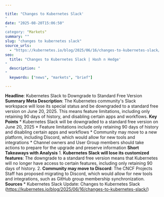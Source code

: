 ```yaml
---

title: "Changes to Kubernetes Slack'"
date: "2025-08-20T15:06:50""
category: "Markets"
summary: ""
slug: "changes to kubernetes slack"
source_urls:
  - "https://kubernetes.io/blog/2025/06/16/changes-to-kubernetes-slack/"
seo:
  title: "Changes to Kubernetes Slack | Hash n Hedge'"
  description: ""
  keywords: ["news", "markets", "brief"]

---
```

**Headline**: Kubernetes Slack to Downgrade to Standard Free Version  **Summary Meta Description**: The Kubernetes community's Slack workspace will lose its special status and be downgraded to a standard free version on June 20, 2025. This means feature limitations, including only retaining 90 days of history, and disabling certain apps and workflows.  **Key Points**  * Kubernetes Slack will be downgraded to a standard free version on June 20, 2025 * Feature limitations include only retaining 90 days of history and disabling certain apps and workflows * Community may move to a new platform, including Discord, which would allow for new tools and integrations * Channel owners and User Group members should take actions to prepare for the upgrade and preserve information  **Short Takeaways with Analysis**  1. **Kubernetes Slack will lose its customized features**: The downgrade to a standard free version means that Kubernetes will no longer have access to certain features, including only retaining 90 days of history. 2. **Community may move to Discord**: The CNCF Projects Staff has proposed migrating to Discord, which would allow for new tools and integrations, such as GitHub group membership synchronization.  **Sources**  * Kubernetes Slack Update: Changes to Kubernetes Slack (https://kubernetes.io/blog/2025/06/16/changes-to-kubernetes-slack/) 
